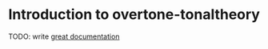 # Introduction to overtone-tonaltheory

TODO: write [great documentation](http://jacobian.org/writing/great-documentation/what-to-write/)
